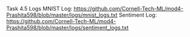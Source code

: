 Task 4.5 Logs
MNIST Log:
https://github.com/Cornell-Tech-ML/mod4-Prashita598/blob/master/logs/mnist_logs.txt
Sentiment Log:
https://github.com/Cornell-Tech-ML/mod4-Prashita598/blob/master/logs/sentiment_logs.txt

